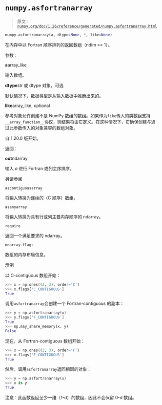 # `numpy.asfortranarray`

> 原文：[`numpy.org/doc/1.26/reference/generated/numpy.asfortranarray.html`](https://numpy.org/doc/1.26/reference/generated/numpy.asfortranarray.html)

```py
numpy.asfortranarray(a, dtype=None, *, like=None)
```

在内存中以 Fortran 顺序排列的返回数组（ndim >= 1）。

参数：

**a**array_like

输入数组。

**dtype**str 或 dtype 对象，可选

默认情况下，数据类型是从输入数据中推断出来的。

**like**array_like, optional

参考对象允许创建不是 NumPy 数组的数组。如果作为`like`传入的类数组支持`__array_function__`协议，则结果将由它定义。在这种情况下，它确保创建与通过此参数传入的对象兼容的数组对象。

自 1.20.0 版开始。

返回：

**out**ndarray

输入 *a* 进行 Fortran 或列主序排序。

另请参阅

`ascontiguousarray`

将输入转换为连续的（C 顺序）数组。

`asanyarray`

将输入转换为具有行或列主要内存顺序的 ndarray。

`require`

返回一个满足要求的 ndarray。

`ndarray.flags`

数组的内存布局信息。

示例

以 C-contiguous 数组开始：

```py
>>> x = np.ones((2, 3), order='C')
>>> x.flags['C_CONTIGUOUS']
True 
```

调用`asfortranarray`会创建一个 Fortran-contiguous 的副本：

```py
>>> y = np.asfortranarray(x)
>>> y.flags['F_CONTIGUOUS']
True
>>> np.may_share_memory(x, y)
False 
```

现在，从 Fortran-contiguous 数组开始：

```py
>>> x = np.ones((2, 3), order='F')
>>> x.flags['F_CONTIGUOUS']
True 
```

然后，调用`asfortranarray`返回相同的对象：

```py
>>> y = np.asfortranarray(x)
>>> x is y
True 
```

注意：此函数返回至少一维（1-d）的数组，因此不会保留 0-d 数组。
